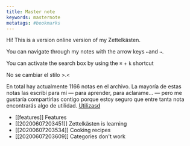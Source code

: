 ```yaml
---
title: Master note
keywords: masternote
metatags: #bookmarks
---
```


Hi! This is a version online version of my Zettelkästen.

You can navigate through my notes with the arrow keys `←`and `→`.

 You can activate the search box by using the `⌘` + `k` shortcut

No se cambiar el stilo >.<

En total hay actualmente 1166 notas en el archivo. La mayoría de estas notas las escribí para mí — para aprender, para aclarame… — pero me gustaría compartirlas contigo porque estoy seguro que entre tanta nota encontrarás algo de utilidad. [Utilizasd](asdf)


- [[features]] Features
- [[20200607203451]] Zettelkästen is learning
- [[20200607203534]] Cooking recipes
- [[20200607203609]] Categories don't work





